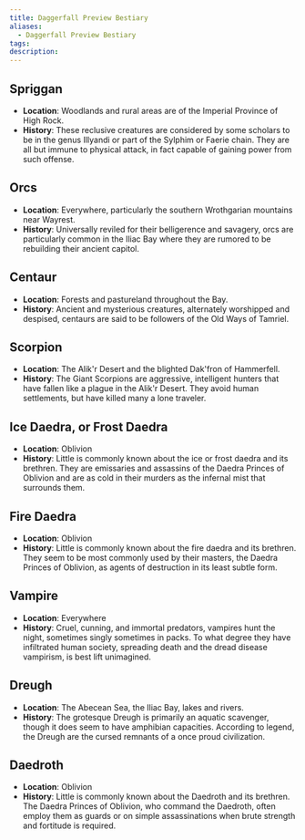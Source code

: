 ```yaml
---
title: Daggerfall Preview Bestiary
aliases:
  - Daggerfall Preview Bestiary
tags: 
description:
---
```

## Spriggan
* **Location**: Woodlands and rural areas are of the Imperial Province of High Rock.
* **History**: These reclusive creatures are considered by some scholars to be in the genus Illyandi or part of the Sylphim or Faerie chain. They are all but immune to physical attack, in fact capable of gaining power from such offense.
## Orcs
* **Location**: Everywhere, particularly the southern Wrothgarian mountains near Wayrest.
* **History**: Universally reviled for their belligerence and savagery, orcs are particularly common in the Iliac Bay where they are rumored to be rebuilding their ancient capitol.
## Centaur
* **Location**: Forests and pastureland throughout the Bay.
* **History**: Ancient and mysterious creatures, alternately worshipped and despised, centaurs are said to be followers of the Old Ways of Tamriel.
## Scorpion
* **Location**: The Alik'r Desert and the blighted Dak'fron of Hammerfell.
* **History**: The Giant Scorpions are aggressive, intelligent hunters that have fallen like a plague in the Alik'r Desert. They avoid human settlements, but have killed many a lone traveler.
## Ice Daedra, or Frost Daedra
* **Location**: Oblivion
* **History**: Little is commonly known about the ice or frost daedra and its brethren. They are emissaries and assassins of the Daedra Princes of Oblivion and are as cold in their murders as the infernal mist that surrounds them.
## Fire Daedra
* **Location**: Oblivion
* **History**: Little is commonly known about the fire daedra and its brethren. They seem to be most commonly used by their masters, the Daedra Princes of Oblivion, as agents of destruction in its least subtle form.
## Vampire
* **Location**: Everywhere
* **History**: Cruel, cunning, and immortal predators, vampires hunt the night, sometimes singly sometimes in packs. To what degree they have infiltrated human society, spreading death and the dread disease vampirism, is best lift unimagined.
## Dreugh
* **Location**: The Abecean Sea, the Iliac Bay, lakes and rivers.
* **History**: The grotesque Dreugh is primarily an aquatic scavenger, though it does seem to have amphibian capacities. According to legend, the Dreugh are the cursed remnants of a once proud civilization.
## Daedroth
* **Location**: Oblivion
* **History**: Little is commonly known about the Daedroth and its brethren. The Daedra Princes of Oblivion, who command the Daedroth, often employ them as guards or on simple assassinations when brute strength and fortitude is required.